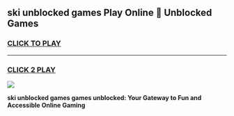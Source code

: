 
## ski unblocked games Play Online 👋 Unblocked Games
<h3>
<a href="https://premium.freeplayer.one?title=ski_unblocked_games&ref=19F">CLICK TO PLAY</a></h3>
<hr>

<h3>
<a href="https://premium.freeplayer.one?title=ski_unblocked_games&ref=19F">CLICK 2 PLAY</a>
  
</h3>

<a href="https://premium.freeplayer.one?title=ski_unblocked_games&ref=19F"><img src="https://clearcache.store/games.png"></a>


**ski unblocked games games unblocked: Your Gateway to Fun and Accessible Online Gaming**
